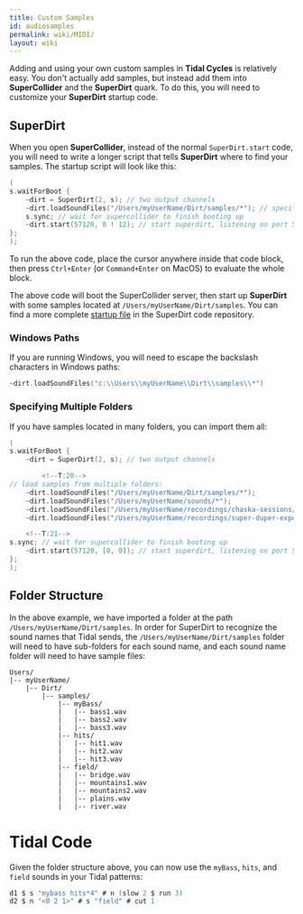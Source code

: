 ```yaml
---
title: Custom Samples
id: audiosamples
permalink: wiki/MIDI/
layout: wiki
---
```


Adding and using your own custom samples in **Tidal Cycles** is relatively easy. You don't actually add samples, but instead add them into **SuperCollider** and the **SuperDirt** quark. To do this, you will need to customize your **SuperDirt** startup code.

## SuperDirt

When you open **SuperCollider**, instead of the normal `SuperDirt.start`
code, you will need to write a longer script that tells **SuperDirt** where
to find your samples. The startup script will look like this:

``` c
(
s.waitForBoot {
    ~dirt = SuperDirt(2, s); // two output channels
    ~dirt.loadSoundFiles("/Users/myUserName/Dirt/samples/*"); // specify sample folder to load
    s.sync; // wait for supercollider to finish booting up
    ~dirt.start(57120, 0 ! 12); // start superdirt, listening on port 57120, create twelve orbits each sending audio to channel 0
};
);
```

To run the above code, place the cursor anywhere inside that code block,
then press `Ctrl+Enter` (or `Command+Enter` on MacOS) to evaluate the
whole block.

The above code will boot the SuperCollider server, then start up
**SuperDirt** with some samples located at `/Users/myUserName/Dirt/samples`. You can find a more complete [startup file](https://github.com/musikinformatik/SuperDirt/blob/develop/superdirt_startup.scd) in the SuperDirt code repository.

### Windows Paths

If you are running Windows, you will need to escape the backslash characters in Windows paths:

```c
~dirt.loadSoundFiles("c:\\Users\\myUserName\\Dirt\\samples\\*")
```

### Specifying Multiple Folders

If you have samples located in many folders, you can import them all:

``` c
(
s.waitForBoot {
    ~dirt = SuperDirt(2, s); // two output channels

        <!--T:20-->
// load samples from multiple folders:
    ~dirt.loadSoundFiles("/Users/myUserName/Dirt/samples/*"); 
    ~dirt.loadSoundFiles("/Users/myUserName/sounds/*"); 
    ~dirt.loadSoundFiles("/Users/myUserName/recordings/chaska-sessions/*");
    ~dirt.loadSoundFiles("/Users/myUserName/recordings/super-duper-experiments/*"); 

    <!--T:21-->
s.sync; // wait for supercollider to finish booting up
    ~dirt.start(57120, [0, 0]); // start superdirt, listening on port 57120, create two orbits each sending audio to channel 0
};
);
```


## Folder Structure

In the above example, we have imported a folder at the path `/Users/myUserName/Dirt/samples`. In order for SuperDirt to recognize the sound names that Tidal sends, the `/Users/myUserName/Dirt/samples` folder will need to have sub-folders for each sound name, and each sound name folder will need to have sample files:

```plaintext
Users/
|-- myUserName/
    |-- Dirt/
        |-- samples/
            |-- myBass/
            |   |-- bass1.wav
            |   |-- bass2.wav
            |   |-- bass3.wav
            |-- hits/
            |   |-- hit1.wav
            |   |-- hit2.wav
            |   |-- hit3.wav
            |-- field/
            |   |-- bridge.wav
            |   |-- mountains1.wav
            |   |-- mountains2.wav
            |   |-- plains.wav
            |   |-- river.wav
```


# Tidal Code

Given the folder structure above, you can now use the `myBass`, `hits`,
and `field` sounds in your Tidal patterns:

```c
d1 $ s "mybass hits*4" # n (slow 2 $ run 3)
d2 $ n "<0 2 1>" # s "field" # cut 1
```
